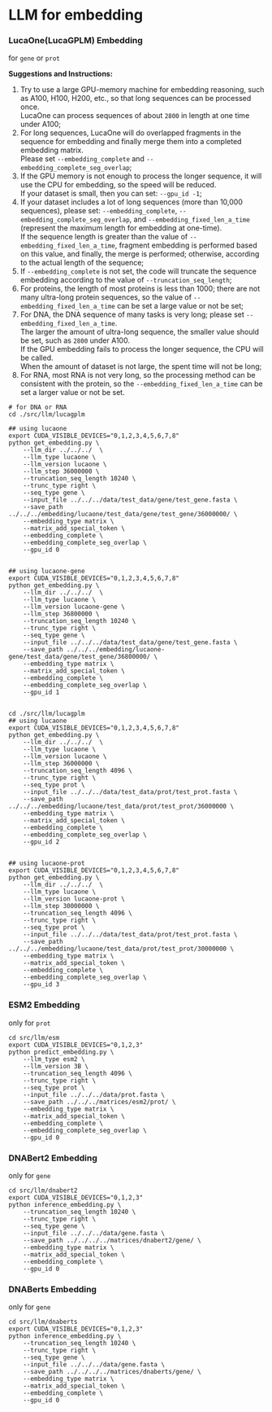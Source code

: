 # LLM for embedding     

### LucaOne(LucaGPLM) Embedding   
for `gene` or `prot`

**Suggestions and Instructions:**
1) Try to use a large GPU-memory machine for embedding reasoning, such as A100, H100, H200, etc., so that long sequences can be processed once.       
   LucaOne can process sequences of about `2800` in length at one time under A100;
2) For long sequences, LucaOne will do overlapped fragments in the sequence for embedding and finally merge them into a completed embedding matrix.        
   Please set `--embedding_complete` and `--embedding_complete_seg_overlap`;
3) If the GPU memory is not enough to process the longer sequence, it will use the CPU for embedding, so the speed will be reduced.       
   If your dataset is small, then you can set: `--gpu_id -1`;
4) If your dataset includes a lot of long sequences (more than 10,000 sequences), please set: `--embedding_complete`, `--embedding_complete_seg_overlap`, and `--embedding_fixed_len_a_time` (represent the maximum length for embedding at one-time).       
   If the sequence length is greater than the value of `--embedding_fixed_len_a_time`, fragment embedding is performed based on this value, and finally, the merge is performed; otherwise, according to the actual length of the sequence;
5) If `--embedding_complete` is not set, the code will truncate the sequence embedding according to the value of `--truncation_seq_length`;
6) For proteins, the length of most proteins is less than 1000; there are not many ultra-long protein sequences, so the value of `--embedding_fixed_len_a_time` can be set a large value or not be set;
7) For DNA, the DNA sequence of many tasks is very long; please set `--embedding_fixed_len_a_time`.  
   The larger the amount of ultra-long sequence, the smaller value should be set, such as `2800` under A100.      
   If the GPU embedding fails to process the longer sequence, the CPU will be called.      
   When the amount of dataset is not large, the spent time will not be long;
8) For RNA, most RNA is not very long, so the processing method can be consistent with the protein, so the `--embedding_fixed_len_a_time` can be set a larger value or not be set.


```
# for DNA or RNA
cd ./src/llm/lucagplm

## using lucaone
export CUDA_VISIBLE_DEVICES="0,1,2,3,4,5,6,7,8"
python get_embedding.py \
    --llm_dir ../../../  \
    --llm_type lucaone \
    --llm_version lucaone \
    --llm_step 36000000 \
    --truncation_seq_length 10240 \
    --trunc_type right \
    --seq_type gene \
    --input_file ../../../data/test_data/gene/test_gene.fasta \
    --save_path ../../../embedding/lucaone/test_data/gene/test_gene/36000000/ \
    --embedding_type matrix \
    --matrix_add_special_token \
    --embedding_complete \
    --embedding_complete_seg_overlap \
    --gpu_id 0
    
    
## using lucaone-gene
export CUDA_VISIBLE_DEVICES="0,1,2,3,4,5,6,7,8"
python get_embedding.py \
    --llm_dir ../../../  \
    --llm_type lucaone \
    --llm_version lucaone-gene \
    --llm_step 36800000 \
    --truncation_seq_length 10240 \
    --trunc_type right \
    --seq_type gene \
    --input_file ../../../data/test_data/gene/test_gene.fasta \
    --save_path ../../../embedding/lucaone-gene/test_data/gene/test_gene/36800000/ \
    --embedding_type matrix \
    --matrix_add_special_token \
    --embedding_complete \
    --embedding_complete_seg_overlap \
    --gpu_id 1
    
    
cd ./src/llm/lucagplm 
## using lucaone
export CUDA_VISIBLE_DEVICES="0,1,2,3,4,5,6,7,8"
python get_embedding.py \
    --llm_dir ../../../  \
    --llm_type lucaone \
    --llm_version lucaone \
    --llm_step 36000000 \
    --truncation_seq_length 4096 \
    --trunc_type right \
    --seq_type prot \
    --input_file ../../../data/test_data/prot/test_prot.fasta \
    --save_path ../../../embedding/lucaone/test_data/prot/test_prot/36000000 \
    --embedding_type matrix \
    --matrix_add_special_token \
    --embedding_complete \
    --embedding_complete_seg_overlap \
    --gpu_id 2  
    
    
## using lucaone-prot
export CUDA_VISIBLE_DEVICES="0,1,2,3,4,5,6,7,8"
python get_embedding.py \
    --llm_dir ../../../  \
    --llm_type lucaone \
    --llm_version lucaone-prot \
    --llm_step 30000000 \
    --truncation_seq_length 4096 \
    --trunc_type right \
    --seq_type prot \
    --input_file ../../../data/test_data/prot/test_prot.fasta \
    --save_path ../../../embedding/lucaone/test_data/prot/test_prot/30000000 \
    --embedding_type matrix \
    --matrix_add_special_token \
    --embedding_complete \
    --embedding_complete_seg_overlap \
    --gpu_id 3  
```

### ESM2 Embedding
only for `prot`

```shell
cd src/llm/esm
export CUDA_VISIBLE_DEVICES="0,1,2,3"
python predict_embedding.py \
    --llm_type esm2 \
    --llm_version 3B \
    --truncation_seq_length 4096 \
    --trunc_type right \
    --seq_type prot \
    --input_file ../../../data/prot.fasta \
    --save_path ../../../matrices/esm2/prot/ \
    --embedding_type matrix \
    --matrix_add_special_token \
    --embedding_complete \
    --embedding_complete_seg_overlap \
    --gpu_id 0
```

### DNABert2 Embedding
only for `gene`

```shell
cd src/llm/dnabert2
export CUDA_VISIBLE_DEVICES="0,1,2,3"
python inference_embedding.py \
    --truncation_seq_length 10240 \
    --trunc_type right \
    --seq_type gene \
    --input_file ../../../data/gene.fasta \
    --save_path ../../../../matrices/dnabert2/gene/ \
    --embedding_type matrix \
    --matrix_add_special_token \
    --embedding_complete \
    --gpu_id 0
```

### DNABerts  Embedding
only for `gene`

```shell
cd src/llm/dnaberts
export CUDA_VISIBLE_DEVICES="0,1,2,3"
python inference_embedding.py \
    --truncation_seq_length 10240 \
    --trunc_type right \
    --seq_type gene \
    --input_file ../../../data/gene.fasta \
    --save_path ../../../../matrices/dnaberts/gene/ \
    --embedding_type matrix \
    --matrix_add_special_token \
    --embedding_complete \
    --gpu_id 0
```
